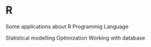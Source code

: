 # R
Some applications about R Programmig Language

Statistical modelling
Optimization
Working with database

